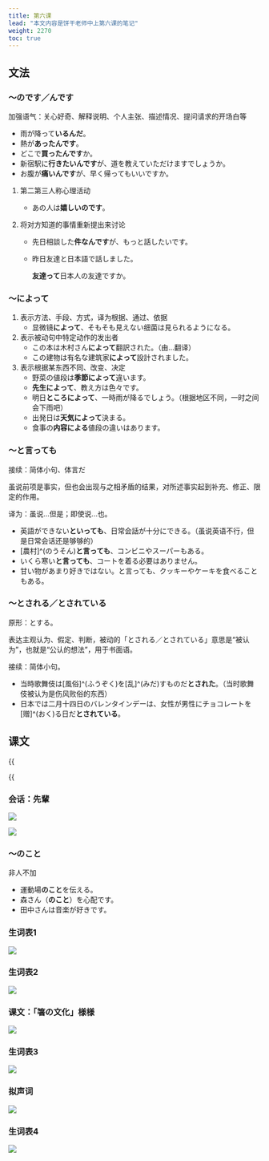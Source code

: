 ```yaml
---
title: 第六课
lead: "本文内容是饼干老师中上第六课的笔记"
weight: 2270
toc: true
---
```


## 文法

### ～のです／んです

加强语气：关心好奇、解释说明、个人主张、描述情况、提问请求的开场白等

- 雨が降って**いるんだ**。
- 熱が**あったんです**。
- どこで**買ったんです**か。
- 新宿駅に**行きたいんです**が、道を教えていただけますでしょうか。
- お腹が**痛いんです**が、早く帰ってもいいですか。

1. 第二第三人称心理活动

   - あの人は**嬉しいのです**。

2. 将对方知道的事情重新提出来讨论

   - 先日相談した**件なんです**が、もっと話したいです。

   - 昨日友達と日本語で話しました。

     **友達って**日本人の友達ですか。

### ～によって

1. 表示方法、手段、方式，译为根据、通过、依据
   - 显微镜**によって**、そもそも見えない细菌は見られるようになる。
2. 表示被动句中特定动作的发出者
   - この本は木村さん**によって**翻訳された。（由...翻译）
   - この建物は有名な建筑家**によって**設計されました。
3. 表示根据某东西不同、改变、决定
   - 野菜の値段は**季節によって**違います。
   - **先生によって**、教え方は色々です。
   - 明日**ところによって**、一時雨が降るでしょう。（根据地区不同，一时之间会下雨吧）
   - 出発日は**天気によって**決まる。
   - 食事の**内容による**値段の違いはあります。

### ～と言っても

接续：简体小句、体言だ

虽说前项是事实，但也会出现与之相矛盾的结果，对所述事实起到补充、修正、限定的作用。

译为：虽说...但是；即使说...也。

- 英語ができない**といっても**、日常会話が十分にできる。（虽说英语不行，但是日常会话还是够够的）
- [農村]^(のうそん)**と言っても**、コンビニやスーパーもある。
- いくら寒い**と言っても**、コートを着る必要はありません。
- 甘い物があまり好きではない。と言っても、クッキーやケーキを食べることもある。

### ～とされる／とされている

原形：とする。

表达主观认为、假定、判断，被动的「とされる／とされている」意思是“被认为”，也就是“公认的想法”，用于书面语。

接续：简体小句。

- 当時歌舞伎は[風俗]^(ふうぞく)を[乱]^(みだ)すものだ**とされた**。（当时歌舞伎被认为是伤风败俗的东西）
- 日本では二月十四日のバレンタインデーは、女性が男性にチョコレートを[赠]^(おく)る日だ**とされている**。



## 课文

{{<audio caption="单词" src="https://tellyouwhat-static-1251995834.cos.ap-chongqing.myqcloud.com/audios/mu/Lesson06.mp3">}}

{{<audio caption="课文" src="https://tellyouwhat-static-1251995834.cos.ap-chongqing.myqcloud.com/audios/mu_kewen/新版标日中级课文（人教版.上册）5-8课/Lesson06.mp3">}}

### 会话：先輩

![](https://tellyouwhat-static-1251995834.cos.ap-chongqing.myqcloud.com/images/image-20220621222736575.png)

![](https://tellyouwhat-static-1251995834.cos.ap-chongqing.myqcloud.com/images/image-20220621222750588.png)

### ～のこと

非人不加

- 運動場**のこと**を伝える。
- 森さん（**のこと**）を心配です。
- 田中さんは音楽が好きです。

### 生词表1

![](https://tellyouwhat-static-1251995834.cos.ap-chongqing.myqcloud.com/images/image-20220621222814711.png)

### 生词表2

![](https://tellyouwhat-static-1251995834.cos.ap-chongqing.myqcloud.com/images/image-20220621222843757.png)

### 课文：「箸の文化」様様

![](https://tellyouwhat-static-1251995834.cos.ap-chongqing.myqcloud.com/images/image-20220621233852017.png)

### 生词表3

![](https://tellyouwhat-static-1251995834.cos.ap-chongqing.myqcloud.com/images/image-20220621233934135.png)

### 拟声词

![](https://tellyouwhat-static-1251995834.cos.ap-chongqing.myqcloud.com/images/image-20220621234008696.png)

### 生词表4

![](https://tellyouwhat-static-1251995834.cos.ap-chongqing.myqcloud.com/images/image-20220621234036061.png)

